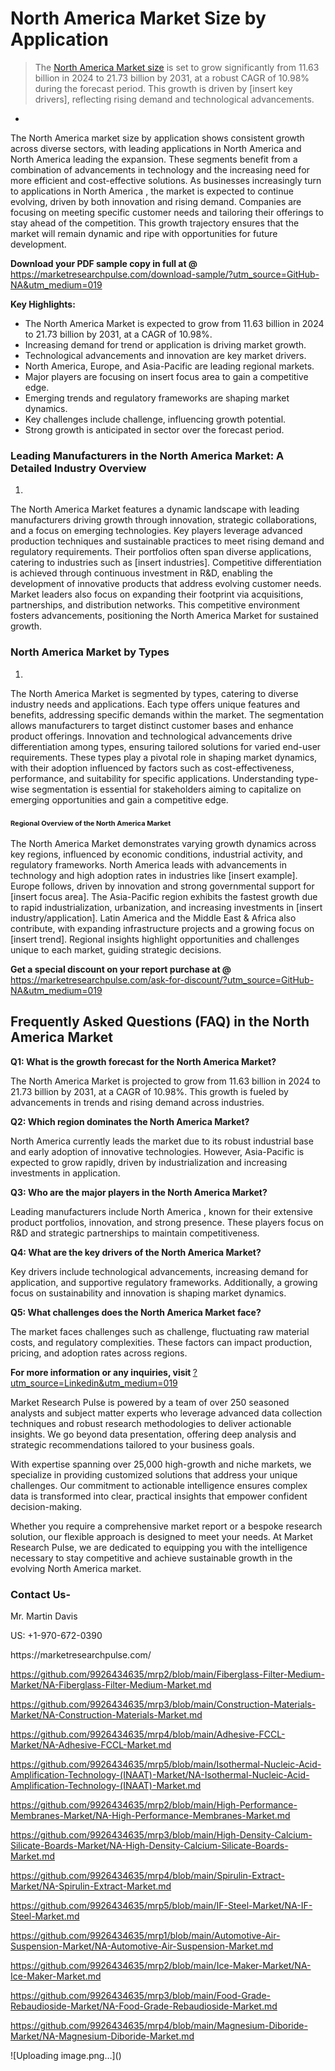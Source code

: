 <h1>North America  Market&nbsp;Size by Application</h1><blockquote><p>The <a href="https://marketresearchpulse.com/download-sample/?utm_source=GitHub-NA&amp;utm_medium=019">North America  Market size</a> is set to grow significantly from 11.63 billion in 2024 to 21.73 billion by 2031, at a robust CAGR of 10.98% during the forecast period. This growth is driven by [insert key drivers], reflecting rising demand and technological advancements.</p></blockquote><ul><li></li></ul><p>The North America  market size by application shows consistent growth across diverse sectors, with leading applications in North America  and North America  leading the expansion. These segments benefit from a combination of advancements in technology and the increasing need for more efficient and cost-effective solutions. As businesses increasingly turn to applications in North America , the market is expected to continue evolving, driven by both innovation and rising demand. Companies are focusing on meeting specific customer needs and tailoring their offerings to stay ahead of the competition. This growth trajectory ensures that the market will remain dynamic and ripe with opportunities for future development.</p><p><strong>Download your PDF sample copy in full at @ </strong><a href="https://marketresearchpulse.com/download-sample/?utm_source=GitHub-NA&amp;utm_medium=019">https://marketresearchpulse.com/download-sample/?utm_source=GitHub-NA&amp;utm_medium=019</a></p><p><strong>Key Highlights: </strong></p><ul><li>The North America  Market is expected to grow from 11.63 billion in 2024 to 21.73 billion by 2031, at a CAGR of 10.98%.</li><li>Increasing demand for trend or application is driving market growth.</li><li>Technological advancements and innovation are key market drivers.</li><li>North America, Europe, and Asia-Pacific are leading regional markets.</li><li>Major players are focusing on insert focus area to gain a competitive edge.</li><li>Emerging trends and regulatory frameworks are shaping market dynamics.</li><li>Key challenges include challenge, influencing growth potential.</li><li>Strong growth is anticipated in sector over the forecast period.</li></ul><h3>Leading Manufacturers in the North America  Market: A Detailed Industry Overview</h3><ol><li></li></ol><div class="flex max-w-full flex-col flex-grow"><div class="min-h-8 text-message flex w-full flex-col items-end gap-2 whitespace-normal break-words [.text-message+&amp;]:mt-5" dir="auto" data-message-author-role="assistant" data-message-id="fd8432e4-4910-450d-b182-61b7bfb0a01f" data-message-model-slug="gpt-4o"><div class="flex w-full flex-col gap-1 empty:hidden first:pt-[3px]"><div class="markdown prose w-full break-words dark:prose-invert light"><p>The North America  Market features a dynamic landscape with leading manufacturers driving growth through innovation, strategic collaborations, and a focus on emerging technologies. Key players leverage advanced production techniques and sustainable practices to meet rising demand and regulatory requirements. Their portfolios often span diverse applications, catering to industries such as [insert industries]. Competitive differentiation is achieved through continuous investment in R&amp;D, enabling the development of innovative products that address evolving customer needs. Market leaders also focus on expanding their footprint via acquisitions, partnerships, and distribution networks. This competitive environment fosters advancements, positioning the North America  Market for sustained growth.</p></div></div></div></div><h3>North America  Market by Types</h3><ol><li></li></ol><div class="flex max-w-full flex-col flex-grow"><div class="min-h-8 text-message flex w-full flex-col items-end gap-2 whitespace-normal break-words [.text-message+&amp;]:mt-5" dir="auto" data-message-author-role="assistant" data-message-id="084470be-0bb7-4664-bddf-5156b4f41249" data-message-model-slug="gpt-4o-mini"><div class="flex w-full flex-col gap-1 empty:hidden first:pt-[3px]"><div class="markdown prose w-full break-words dark:prose-invert light"><p>The North America  Market is segmented by types, catering to diverse industry needs and applications. Each type offers unique features and benefits, addressing specific demands within the market. The segmentation allows manufacturers to target distinct customer bases and enhance product offerings. Innovation and technological advancements drive differentiation among types, ensuring tailored solutions for varied end-user requirements. These types play a pivotal role in shaping market dynamics, with their adoption influenced by factors such as cost-effectiveness, performance, and suitability for specific applications. Understanding type-wise segmentation is essential for stakeholders aiming to capitalize on emerging opportunities and gain a competitive edge.</p></div></div></div></div><h3><span style="font-size: 11px;">Regional Overview of the North America  Market</span></h3><div class="flex max-w-full flex-col flex-grow"><div class="min-h-8 text-message flex w-full flex-col items-end gap-2 whitespace-normal break-words [.text-message+&amp;]:mt-5" dir="auto" data-message-author-role="assistant" data-message-id="e9038762-ce64-4e30-91c9-9bd413514231" data-message-model-slug="gpt-4o-mini"><div class="flex w-full flex-col gap-1 empty:hidden first:pt-[3px]"><div class="markdown prose w-full break-words dark:prose-invert light"><p>The North America  Market demonstrates varying growth dynamics across key regions, influenced by economic conditions, industrial activity, and regulatory frameworks. North America leads with advancements in technology and high adoption rates in industries like [insert example]. Europe follows, driven by innovation and strong governmental support for [insert focus area]. The Asia-Pacific region exhibits the fastest growth due to rapid industrialization, urbanization, and increasing investments in [insert industry/application]. Latin America and the Middle East &amp; Africa also contribute, with expanding infrastructure projects and a growing focus on [insert trend]. Regional insights highlight opportunities and challenges unique to each market, guiding strategic decisions.</p></div></div></div></div><p><strong>Get a special discount on your report purchase at @ </strong><a href="https://marketresearchpulse.com/ask-for-discount/?utm_source=GitHub-NA&amp;utm_medium=019">https://marketresearchpulse.com/ask-for-discount/?utm_source=GitHub-NA&amp;utm_medium=019</a></p><h2>Frequently Asked Questions (FAQ) in the North America  Market</h2><p><strong>Q1: What is the growth forecast for the North America  Market?</strong></p><p>The North America  Market is projected to grow from 11.63 billion in 2024 to 21.73 billion by 2031, at a CAGR of 10.98%. This growth is fueled by advancements in trends and rising demand across industries.</p><p><strong>Q2: Which region dominates the North America  Market?</strong></p><p>North America currently leads the market due to its robust industrial base and early adoption of innovative technologies. However, Asia-Pacific is expected to grow rapidly, driven by industrialization and increasing investments in application.</p><p><strong>Q3: Who are the major players in the North America  Market?</strong></p><p>Leading manufacturers include North America , known for their extensive product portfolios, innovation, and strong presence. These players focus on R&amp;D and strategic partnerships to maintain competitiveness.</p><p><strong>Q4: What are the key drivers of the North America  Market?</strong></p><p>Key drivers include technological advancements, increasing demand for application, and supportive regulatory frameworks. Additionally, a growing focus on sustainability and innovation is shaping market dynamics.</p><p><strong>Q5: What challenges does the North America  Market face?</strong></p><p>The market faces challenges such as challenge, fluctuating raw material costs, and regulatory complexities. These factors can impact production, pricing, and adoption rates across regions.</p><p><strong>For more information or any inquiries, visit&nbsp;</strong><a href="?utm_source=Linkedin&utm_medium=019">?utm_source=Linkedin&utm_medium=019</a></p><p>Market Research Pulse is powered by a team of over 250 seasoned analysts and subject matter experts who leverage advanced data collection techniques and robust research methodologies to deliver actionable insights. We go beyond data presentation, offering deep analysis and strategic recommendations tailored to your business goals.</p><p>With expertise spanning over 25,000 high-growth and niche markets, we specialize in providing customized solutions that address your unique challenges. Our commitment to actionable intelligence ensures complex data is transformed into clear, practical insights that empower confident decision-making.</p><p>Whether you require a comprehensive market report or a bespoke research solution, our flexible approach is designed to meet your needs. At Market Research Pulse, we are dedicated to equipping you with the intelligence necessary to stay competitive and achieve sustainable growth in the evolving North America  market.</p><h3><strong>Contact Us-</strong></h3><p>Mr. Martin Davis</p><p>US: +1-970-672-0390</p><p>https://marketresearchpulse.com/</p><p><a href="https://github.com/9926434635/mrp2/blob/main/Fiberglass-Filter-Medium-Market/NA-Fiberglass-Filter-Medium-Market.md">https://github.com/9926434635/mrp2/blob/main/Fiberglass-Filter-Medium-Market/NA-Fiberglass-Filter-Medium-Market.md</a></p><p><a href="https://github.com/9926434635/mrp3/blob/main/Construction-Materials-Market/NA-Construction-Materials-Market.md">https://github.com/9926434635/mrp3/blob/main/Construction-Materials-Market/NA-Construction-Materials-Market.md</a></p><p><a href="https://github.com/9926434635/mrp4/blob/main/Adhesive-FCCL-Market/NA-Adhesive-FCCL-Market.md">https://github.com/9926434635/mrp4/blob/main/Adhesive-FCCL-Market/NA-Adhesive-FCCL-Market.md</a></p><p><a href="https://github.com/9926434635/mrp5/blob/main/Isothermal-Nucleic-Acid-Amplification-Technology-(INAAT)-Market/NA-Isothermal-Nucleic-Acid-Amplification-Technology-(INAAT)-Market.md">https://github.com/9926434635/mrp5/blob/main/Isothermal-Nucleic-Acid-Amplification-Technology-(INAAT)-Market/NA-Isothermal-Nucleic-Acid-Amplification-Technology-(INAAT)-Market.md</a></p><p><a href="https://github.com/9926434635/mrp2/blob/main/High-Performance-Membranes-Market/NA-High-Performance-Membranes-Market.md">https://github.com/9926434635/mrp2/blob/main/High-Performance-Membranes-Market/NA-High-Performance-Membranes-Market.md</a></p><p><a href="https://github.com/9926434635/mrp3/blob/main/High-Density-Calcium-Silicate-Boards-Market/NA-High-Density-Calcium-Silicate-Boards-Market.md">https://github.com/9926434635/mrp3/blob/main/High-Density-Calcium-Silicate-Boards-Market/NA-High-Density-Calcium-Silicate-Boards-Market.md</a></p><p><a href="https://github.com/9926434635/mrp4/blob/main/Spirulin-Extract-Market/NA-Spirulin-Extract-Market.md">https://github.com/9926434635/mrp4/blob/main/Spirulin-Extract-Market/NA-Spirulin-Extract-Market.md</a></p><p><a href="https://github.com/9926434635/mrp5/blob/main/IF-Steel-Market/NA-IF-Steel-Market.md">https://github.com/9926434635/mrp5/blob/main/IF-Steel-Market/NA-IF-Steel-Market.md</a></p><p><a href="https://github.com/9926434635/mrp1/blob/main/Automotive-Air-Suspension-Market/NA-Automotive-Air-Suspension-Market.md">https://github.com/9926434635/mrp1/blob/main/Automotive-Air-Suspension-Market/NA-Automotive-Air-Suspension-Market.md</a></p><p><a href="https://github.com/9926434635/mrp2/blob/main/Ice-Maker-Market/NA-Ice-Maker-Market.md">https://github.com/9926434635/mrp2/blob/main/Ice-Maker-Market/NA-Ice-Maker-Market.md</a></p><p><a href="https://github.com/9926434635/mrp3/blob/main/Food-Grade-Rebaudioside-Market/NA-Food-Grade-Rebaudioside-Market.md">https://github.com/9926434635/mrp3/blob/main/Food-Grade-Rebaudioside-Market/NA-Food-Grade-Rebaudioside-Market.md</a></p><p><a href="https://github.com/9926434635/mrp4/blob/main/Magnesium-Diboride-Market/NA-Magnesium-Diboride-Market.md">https://github.com/9926434635/mrp4/blob/main/Magnesium-Diboride-Market/NA-Magnesium-Diboride-Market.md</a></p>
![Uploading image.png…]()
